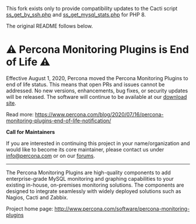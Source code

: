 This fork exists only to provide compatibility updates to the Cacti script [ss_get_by_ssh.php](https://github.com/PeterUpfold/percona-monitoring-plugins/blob/master/cacti/scripts/ss_get_by_ssh.php) and [ss_get_mysql_stats.php](https://github.com/PeterUpfold/percona-monitoring-plugins/blob/master/cacti/scripts/ss_get_mysql_stats.php) for PHP 8.


The original README follows below.


# ⚠ Percona Monitoring Plugins is End of Life ⚠

Effective August 1, 2020, Percona moved the Percona Monitoring Plugins to end of life status. This means that open PRs and issues cannot be addressed. No new versions, enhancements, bug fixes, or security updates will be released. The software will continue to be available at our [download site](https://www.percona.com/downloads/percona-monitoring-plugins/LATEST/).

Read more: <https://www.percona.com/blog/2020/07/16/percona-monitoring-plugins-end-of-life-notification/>

**Call for Maintainers**

If you are interested in continuing this project in your name/organization and would like to become its core maintainer, please contact us under info@percona.com or on our [forums](https://forums.percona.com/).

---

The Percona Monitoring Plugins are high-quality components to add enterprise-grade MySQL monitoring and graphing capabilities to your existing in-house, on-premises monitoring solutions. The components are designed to integrate seamlessly with widely deployed solutions such as Nagios, Cacti and Zabbix.

Project home page: http://www.percona.com/software/percona-monitoring-plugins
